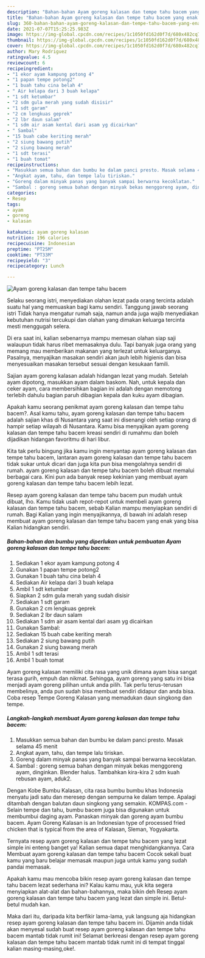 ```yaml
---
description: "Bahan-bahan Ayam goreng kalasan dan tempe tahu bacem yang enak dan Mudah Dibuat"
title: "Bahan-bahan Ayam goreng kalasan dan tempe tahu bacem yang enak dan Mudah Dibuat"
slug: 360-bahan-bahan-ayam-goreng-kalasan-dan-tempe-tahu-bacem-yang-enak-dan-mudah-dibuat
date: 2021-07-07T15:25:25.983Z
image: https://img-global.cpcdn.com/recipes/1c1050fd162d0f7d/680x482cq70/ayam-goreng-kalasan-dan-tempe-tahu-bacem-foto-resep-utama.jpg
thumbnail: https://img-global.cpcdn.com/recipes/1c1050fd162d0f7d/680x482cq70/ayam-goreng-kalasan-dan-tempe-tahu-bacem-foto-resep-utama.jpg
cover: https://img-global.cpcdn.com/recipes/1c1050fd162d0f7d/680x482cq70/ayam-goreng-kalasan-dan-tempe-tahu-bacem-foto-resep-utama.jpg
author: Mary Rodriguez
ratingvalue: 4.5
reviewcount: 6
recipeingredient:
- "1 ekor ayam kampung potong 4"
- "1 papan tempe potong2"
- "1 buah tahu cina belah 4"
- " Air kelapa dari 3 buah kelapa"
- "1 sdt ketumbar"
- "2 sdm gula merah yang sudah disisir"
- "1 sdt garam"
- "2 cm lengkuas geprek"
- "2 lbr daun salam"
- "1 sdm air asam kental dari asam yg dicairkan"
- " Sambal"
- "15 buah cabe keriting merah"
- "2 siung bawang putih"
- "2 siung bawang merah"
- "1 sdt terasi"
- "1 buah tomat"
recipeinstructions:
- "Masukkan semua bahan dan bumbu ke dalam panci presto. Masak selama 45 menit"
- "Angkat ayam, tahu, dan tempe lalu tiriskan."
- "Goreng dalam minyak panas yang banyak sampai berwarna kecoklatan."
- "Sambal : goreng semua bahan dengan minyak bekas menggoreng ayam, dinginkan. Blender halus. Tambahkan kira-kira 2 sdm kuah rebusan ayam, aduk2."
categories:
- Resep
tags:
- ayam
- goreng
- kalasan

katakunci: ayam goreng kalasan 
nutrition: 196 calories
recipecuisine: Indonesian
preptime: "PT25M"
cooktime: "PT33M"
recipeyield: "3"
recipecategory: Lunch

---
```



![Ayam goreng kalasan dan tempe tahu bacem](https://img-global.cpcdn.com/recipes/1c1050fd162d0f7d/680x482cq70/ayam-goreng-kalasan-dan-tempe-tahu-bacem-foto-resep-utama.jpg)

Selaku seorang istri, menyediakan olahan lezat pada orang tercinta adalah suatu hal yang memuaskan bagi kamu sendiri. Tanggung jawab seorang istri Tidak hanya mengatur rumah saja, namun anda juga wajib menyediakan kebutuhan nutrisi tercukupi dan olahan yang dimakan keluarga tercinta mesti menggugah selera.

Di era  saat ini, kalian sebenarnya mampu memesan olahan siap saji walaupun tidak harus ribet memasaknya dulu. Tapi banyak juga orang yang memang mau memberikan makanan yang terlezat untuk keluarganya. Pasalnya, menyajikan masakan sendiri akan jauh lebih higienis dan bisa menyesuaikan masakan tersebut sesuai dengan kesukaan famili. 

Sajian ayam goreng kalasan adalah hidangan lezat yang mudah. Setelah ayam dipotong, masukkan ayam dalam baskom. Nah, untuk kepala dan ceker ayam, cara membersihkan bagian ini adalah dengan memotong terlebih dahulu bagian paruh dibagian kepala dan kuku ayam dibagian.

Apakah kamu seorang penikmat ayam goreng kalasan dan tempe tahu bacem?. Asal kamu tahu, ayam goreng kalasan dan tempe tahu bacem adalah sajian khas di Nusantara yang saat ini disenangi oleh setiap orang di hampir setiap wilayah di Nusantara. Kamu bisa menyajikan ayam goreng kalasan dan tempe tahu bacem kreasi sendiri di rumahmu dan boleh dijadikan hidangan favoritmu di hari libur.

Kita tak perlu bingung jika kamu ingin menyantap ayam goreng kalasan dan tempe tahu bacem, lantaran ayam goreng kalasan dan tempe tahu bacem tidak sukar untuk dicari dan juga kita pun bisa mengolahnya sendiri di rumah. ayam goreng kalasan dan tempe tahu bacem boleh dibuat memalui berbagai cara. Kini pun ada banyak resep kekinian yang membuat ayam goreng kalasan dan tempe tahu bacem lebih lezat.

Resep ayam goreng kalasan dan tempe tahu bacem pun mudah untuk dibuat, lho. Kamu tidak usah repot-repot untuk membeli ayam goreng kalasan dan tempe tahu bacem, sebab Kalian mampu menyiapkan sendiri di rumah. Bagi Kalian yang ingin menyajikannya, di bawah ini adalah resep membuat ayam goreng kalasan dan tempe tahu bacem yang enak yang bisa Kalian hidangkan sendiri.

<!--inarticleads1-->

##### Bahan-bahan dan bumbu yang diperlukan untuk pembuatan Ayam goreng kalasan dan tempe tahu bacem:

1. Sediakan 1 ekor ayam kampung potong 4
1. Gunakan 1 papan tempe potong2
1. Gunakan 1 buah tahu cina belah 4
1. Sediakan  Air kelapa dari 3 buah kelapa
1. Ambil 1 sdt ketumbar
1. Siapkan 2 sdm gula merah yang sudah disisir
1. Sediakan 1 sdt garam
1. Gunakan 2 cm lengkuas geprek
1. Sediakan 2 lbr daun salam
1. Sediakan 1 sdm air asam kental dari asam yg dicairkan
1. Gunakan  Sambal:
1. Sediakan 15 buah cabe keriting merah
1. Sediakan 2 siung bawang putih
1. Gunakan 2 siung bawang merah
1. Ambil 1 sdt terasi
1. Ambil 1 buah tomat


Ayam goreng kalasan memiliki cita rasa yang unik dimana ayam bisa sangat terasa gurih, empuh dan nikmat. Sehingga, ayam goreng yang satu ini bisa menjadi ayam goreng pilihan untuk anda pilih. Tak perlu terus-terusan membelinya, anda pun sudah bisa membuat sendiri didapur dan anda bisa. Coba resep Tempe Goreng Kalasan yang memadukan daun singkong dan tempe. 

<!--inarticleads2-->

##### Langkah-langkah membuat Ayam goreng kalasan dan tempe tahu bacem:

1. Masukkan semua bahan dan bumbu ke dalam panci presto. Masak selama 45 menit
1. Angkat ayam, tahu, dan tempe lalu tiriskan.
1. Goreng dalam minyak panas yang banyak sampai berwarna kecoklatan.
1. Sambal : goreng semua bahan dengan minyak bekas menggoreng ayam, dinginkan. Blender halus. Tambahkan kira-kira 2 sdm kuah rebusan ayam, aduk2.


Dengan Kobe Bumbu Kalasan, cita rasa bumbu bumbu khas Indonesia menyatu jadi satu dan meresep dengan sempurna ke dalam tempe. Apalagi ditambah dengan balutan daun singkong yang semakin. KOMPAS.com - Selain tempe dan tahu, bumbu bacem juga bisa digunakan untuk membumbui daging ayam. Panaskan minyak dan goreng ayam bumbu bacem. Ayam Goreng Kalasan is an Indonesian type of processed fried chicken that is typical from the area of Kalasan, Sleman, Yogyakarta. 

Ternyata resep ayam goreng kalasan dan tempe tahu bacem yang lezat simple ini enteng banget ya! Kalian semua dapat menghidangkannya. Cara Membuat ayam goreng kalasan dan tempe tahu bacem Cocok sekali buat kamu yang baru belajar memasak maupun juga untuk kamu yang sudah pandai memasak.

Apakah kamu mau mencoba bikin resep ayam goreng kalasan dan tempe tahu bacem lezat sederhana ini? Kalau kamu mau, yuk kita segera menyiapkan alat-alat dan bahan-bahannya, maka bikin deh Resep ayam goreng kalasan dan tempe tahu bacem yang lezat dan simple ini. Betul-betul mudah kan. 

Maka dari itu, daripada kita berfikir lama-lama, yuk langsung aja hidangkan resep ayam goreng kalasan dan tempe tahu bacem ini. Dijamin anda tiidak akan menyesal sudah buat resep ayam goreng kalasan dan tempe tahu bacem mantab tidak rumit ini! Selamat berkreasi dengan resep ayam goreng kalasan dan tempe tahu bacem mantab tidak rumit ini di tempat tinggal kalian masing-masing,oke!.

